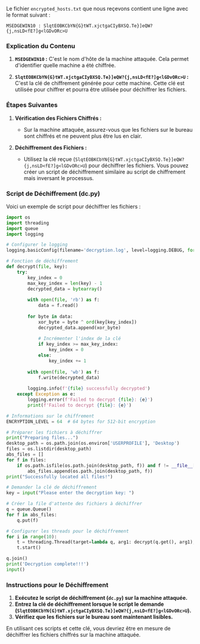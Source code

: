 Le fichier `encrypted_hosts.txt` que nous reçevons contient une ligne avec le format suivant :

```
MSEDGEWIN10 : SlqtEOBKCbYN{G}tWT.xjctgaCIyBXSQ.Te}]eQW?{j,nsLD<fE?]g<lGDvORc>U
```

### Explication du Contenu

1. **`MSEDGEWIN10` :** C'est le nom d'hôte de la machine attaquée. Cela permet d'identifier quelle machine a été chiffrée.

2. **`SlqtEOBKCbYN{G}tWT.xjctgaCIyBXSQ.Te}]eQW?{j,nsLD<fE?]g<lGDvORc>U` :** C'est la clé de chiffrement générée pour cette machine. Cette clé est utilisée pour chiffrer et pourra être utilisée pour déchiffrer les fichiers.

### Étapes Suivantes

1. **Vérification des Fichiers Chiffrés :**
   - Sur la machine attaquée, assurez-vous que les fichiers sur le bureau sont chiffrés et ne peuvent plus être lus en clair.

2. **Déchiffrement des Fichiers :**
   - Utilisez la clé reçue (`SlqtEOBKCbYN{G}tWT.xjctgaCIyBXSQ.Te}]eQW?{j,nsLD<fE?]g<lGDvORc>U`) pour déchiffrer les fichiers. Vous pouvez créer un script de déchiffrement similaire au script de chiffrement mais inversant le processus.

### Script de Déchiffrement (dc.py)

Voici un exemple de script pour déchiffrer les fichiers :

```python
import os
import threading
import queue
import logging

# Configurer le logging
logging.basicConfig(filename='decryption.log', level=logging.DEBUG, format='%(asctime)s %(levelname)s:%(message)s')

# Fonction de déchiffrement
def decrypt(file, key):
    try:
        key_index = 0
        max_key_index = len(key) - 1
        decrypted_data = bytearray()
        
        with open(file, 'rb') as f:
            data = f.read()
        
        for byte in data:
            xor_byte = byte ^ ord(key[key_index])
            decrypted_data.append(xor_byte)
            
            # Incrémenter l'index de la clé
            if key_index >= max_key_index:
                key_index = 0
            else:
                key_index += 1
        
        with open(file, 'wb') as f:
            f.write(decrypted_data)
        
        logging.info(f'{file} successfully decrypted')
    except Exception as e:
        logging.error(f'Failed to decrypt {file}: {e}')
        print(f'Failed to decrypt {file}: {e}')

# Informations sur le chiffrement
ENCRYPTION_LEVEL = 64  # 64 bytes for 512-bit encryption

# Préparer les fichiers à déchiffrer
print("Preparing files...")
desktop_path = os.path.join(os.environ['USERPROFILE'], 'Desktop')
files = os.listdir(desktop_path)
abs_files = []
for f in files:
    if os.path.isfile(os.path.join(desktop_path, f)) and f != __file__[:-2] + 'exe':
        abs_files.append(os.path.join(desktop_path, f))
print("Successfully located all files!")

# Demander la clé de déchiffrement
key = input("Please enter the decryption key: ")

# Créer la file d'attente des fichiers à déchiffrer
q = queue.Queue()
for f in abs_files:
    q.put(f)

# Configurer les threads pour le déchiffrement
for i in range(10):
    t = threading.Thread(target=lambda q, arg1: decrypt(q.get(), arg1), args=(q, key), daemon=True)
    t.start()

q.join()
print('Decryption complete!!!')
input()
```

### Instructions pour le Déchiffrement

1. **Exécutez le script de déchiffrement (`dc.py`) sur la machine attaquée.**
2. **Entrez la clé de déchiffrement lorsque le script le demande (`SlqtEOBKCbYN{G}tWT.xjctgaCIyBXSQ.Te}]eQW?{j,nsLD<fE?]g<lGDvORc>U`).**
3. **Vérifiez que les fichiers sur le bureau sont maintenant lisibles.**

En utilisant ces scripts et cette clé, vous devriez être en mesure de déchiffrer les fichiers chiffrés sur la machine attaquée.
